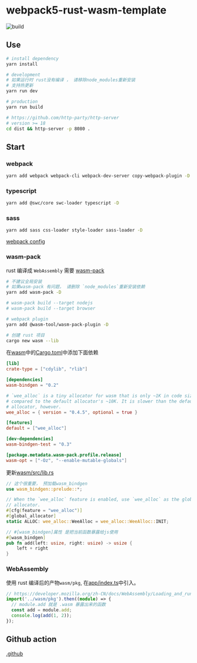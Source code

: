 # webpack5-rust-wasm-template

![build](https://github.com/freeshineit/webpack5-rust-wasm-template/workflows/build/badge.svg)

## Use

```bash
# install dependency
yarn install

# development
# 如果运行时 rust没有编译 ， 请移除node_modules重新安装
# 支持热更新
yarn run dev

# production
yarn run build

# https://github.com/http-party/http-server
# version >= 18
cd dist && http-server -p 8080 .
```

## Start

### webpack

```bash
yarn add webpack webpack-cli webpack-dev-server copy-webpack-plugin -D
```

### typescript

```bash
yarn add @swc/core swc-loader typescript -D
```

### sass

```bash
yarn add sass css-loader style-loader sass-loader -D

```

[webpack config](./webpack.config.js)

### wasm-pack

rust 编译成 `WebAssembly` 需要 [wasm-pack](https://rustwasm.github.io/wasm-pack/)

```bash
# 不建议全局安装
# 如果wasm-pack 有问题， 请删除 `node_modules`重新安装依赖
yarn add wasm-pack -D

# wasm-pack build --target nodejs
# wasm-pack build --target browser

# webpack plugin
yarn add @wasm-tool/wasm-pack-plugin -D

# 创建 rust 项目
cargo new wasm --lib
```

在[wasm](./wasm)中的[Cargo.toml](./wasm/Cargo.toml)中添加下面依赖

```toml
[lib]
crate-type = ["cdylib", "rlib"]

[dependencies]
wasm-bindgen = "0.2"

# `wee_alloc` is a tiny allocator for wasm that is only ~1K in code size
# compared to the default allocator's ~10K. It is slower than the default
# allocator, however.
wee_alloc = { version = "0.4.5", optional = true }

[features]
default = ["wee_alloc"]

[dev-dependencies]
wasm-bindgen-test = "0.3"

[package.metadata.wasm-pack.profile.release]
wasm-opt = ["-Oz", "--enable-mutable-globals"]
```

更新[wasm/src/lib.rs](./wasm/src/lib.rs)

```rust
// 这个很重要， 预加载wasm_bindgen
use wasm_bindgen::prelude::*;

// When the `wee_alloc` feature is enabled, use `wee_alloc` as the global
// allocator.
#[cfg(feature = "wee_alloc")]
#[global_allocator]
static ALLOC: wee_alloc::WeeAlloc = wee_alloc::WeeAlloc::INIT;

// #[wasm_bindgen]属性 是把当前函数暴露给js使用
#[wasm_bindgen]
pub fn add(left: usize, right: usize) -> usize {
    left + right
}
```

### WebAssembly

使用 rust 编译后的产物`wasm/pkg`, 在[app/index.ts](./app/index.ts)中引入。

```ts
// https://developer.mozilla.org/zh-CN/docs/WebAssembly/Loading_and_running
import('../wasm/pkg').then((module) => {
  // module.add 就是 .wasm 暴露出来的函数
  const add = module.add;
  console.log(add(1, 2));
});
```

## Github action

[.github](./.github/workflows/cl.yml)
